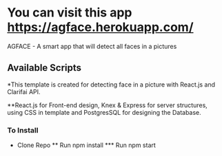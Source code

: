 # You can visit this app https://agface.herokuapp.com/
AGFACE - A smart app that will detect all faces in a pictures


## Available Scripts
 *This template is created for detecting face in a picture with React.js and Clarifai API.
 
 **React.js for Front-end design, Knex & Express for server structures, using CSS in template and PostgresSQL for designing the Database.
### To Install
* Clone Repo
** Run npm install
*** Run npm start
